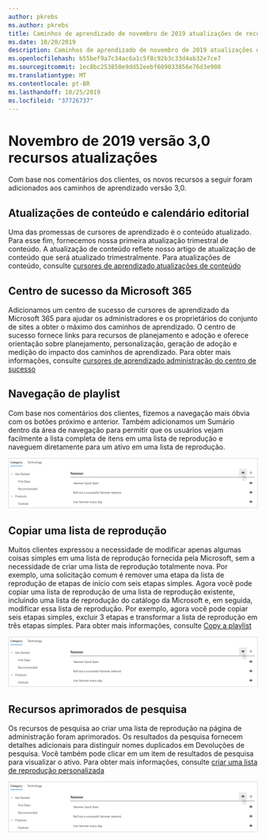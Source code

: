 ```yaml
---
author: pkrebs
ms.author: pkrebs
title: Caminhos de aprendizado de novembro de 2019 atualizações de recursos
ms.date: 10/20/2019
description: Caminhos de aprendizado de novembro de 2019 atualizações de recursos
ms.openlocfilehash: b55bef9a7c34ac6a1c5f8c92b3c33d4ab32e7ce7
ms.sourcegitcommit: 1ec8bc253850e9dd52eebf609033856e76d3e908
ms.translationtype: MT
ms.contentlocale: pt-BR
ms.lasthandoff: 10/25/2019
ms.locfileid: "37726737"
---
```

# <a name="november-2019-version-30-feature-updates"></a>Novembro de 2019 versão 3,0 recursos atualizações
Com base nos comentários dos clientes, os novos recursos a seguir foram adicionados aos caminhos de aprendizado versão 3,0.

## <a name="content-updates-and-editorial-calendar"></a>Atualizações de conteúdo e calendário editorial
Uma das promessas de cursores de aprendizado é o conteúdo atualizado. Para esse fim, fornecemos nossa primeira atualização trimestral de conteúdo. A atualização de conteúdo reflete nosso artigo de atualização de conteúdo que será atualizado trimestralmente. Para atualizações de conteúdo, consulte [cursores de aprendizado atualizações de conteúdo](custom_contentupdates.md)

## <a name="microsoft-365-success-center"></a>Centro de sucesso da Microsoft 365
Adicionamos um centro de sucesso de cursores de aprendizado da Microsoft 365 para ajudar os administradores e os proprietários do conjunto de sites a obter o máximo dos caminhos de aprendizado. O centro de sucesso fornece links para recursos de planejamento e adoção e oferece orientação sobre planejamento, personalização, geração de adoção e medição do impacto dos caminhos de aprendizado. Para obter mais informações, consulte [cursores de aprendizado administração do centro de sucesso](custom_successcenter.md)

## <a name="playlist-navigation"></a>Navegação de playlist
Com base nos comentários dos clientes, fizemos a navegação mais óbvia com os botões próximo e anterior. Também adicionamos um Sumário dentro da área de navegação para permitir que os usuários vejam facilmente a lista completa de itens em uma lista de reprodução e naveguem diretamente para um ativo em uma lista de reprodução. 

![CG-hidesubcat. png](media/cg-hidesubcat.png)

## <a name="copy-a-playlist"></a>Copiar uma lista de reprodução
Muitos clientes expressou a necessidade de modificar apenas algumas coisas simples em uma lista de reprodução fornecida pela Microsoft, sem a necessidade de criar uma lista de reprodução totalmente nova. Por exemplo, uma solicitação comum é remover uma etapa da lista de reprodução de etapas de início com seis etapas simples. Agora você pode copiar uma lista de reprodução de uma lista de reprodução existente, incluindo uma lista de reprodução do catálogo da Microsoft e, em seguida, modificar essa lista de reprodução. Por exemplo, agora você pode copiar seis etapas simples, excluir 3 etapas e transformar a lista de reprodução em três etapas simples. Para obter mais informações, consulte [Copy a playlist](custom_copyplaylist.md)

![CG-hidesubcat. png](media/cg-hidesubcat.png)

## <a name="improved-search-capabilities"></a>Recursos aprimorados de pesquisa 
Os recursos de pesquisa ao criar uma lista de reprodução na página de administração foram aprimorados. Os resultados da pesquisa fornecem detalhes adicionais para distinguir nomes duplicados em Devoluções de pesquisa. Você também pode clicar em um item de resultados de pesquisa para visualizar o ativo. Para obter mais informações, consulte [criar uma lista de reprodução personalizada](custom_copyplaylist.md)

![CG-hidesubcat. png](media/cg-hidesubcat.png)


